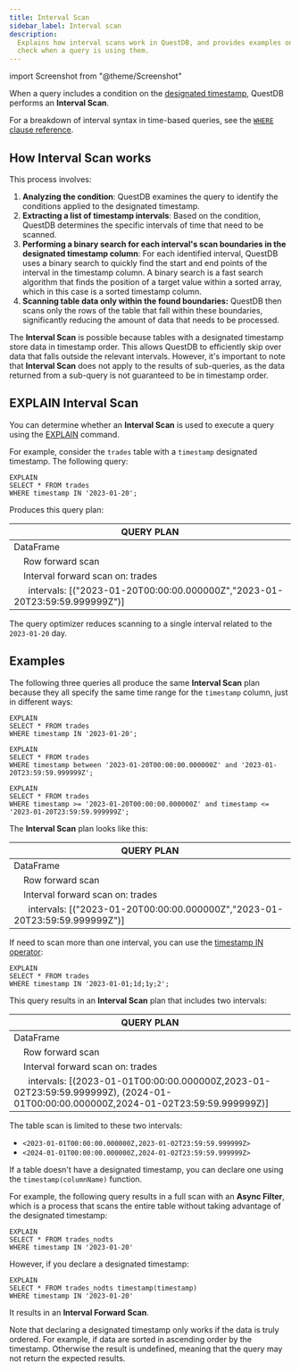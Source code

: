 ```yaml
---
title: Interval Scan
sidebar_label: Interval scan
description:
  Explains how interval scans work in QuestDB, and provides examples on how to
  check when a query is using them.
---
```


import Screenshot from "@theme/Screenshot"

When a query includes a condition on the
[designated timestamp](/docs/concept/designated-timestamp), QuestDB performs an
**Interval Scan**.

For a breakdown of interval syntax in time-based queries, see the
[`WHERE` clause reference](/docs/reference/sql/where/).

## How Interval Scan works

This process involves:

1. **Analyzing the condition**: QuestDB examines the query to identify the
   conditions applied to the designated timestamp.
2. **Extracting a list of timestamp intervals**: Based on the condition, QuestDB
   determines the specific intervals of time that need to be scanned.
3. **Performing a binary search for each interval's scan boundaries in the
   designated timestamp column**: For each identified interval, QuestDB uses a
   binary search to quickly find the start and end points of the interval in the
   timestamp column. A binary search is a fast search algorithm that finds the
   position of a target value within a sorted array, which in this case is a
   sorted timestamp column.
4. **Scanning table data only within the found boundaries:** QuestDB then scans
   only the rows of the table that fall within these boundaries, significantly
   reducing the amount of data that needs to be processed.

The **Interval Scan** is possible because tables with a designated timestamp
store data in timestamp order. This allows QuestDB to efficiently skip over data
that falls outside the relevant intervals. However, it's important to note that
**Interval Scan** does not apply to the results of sub-queries, as the data
returned from a sub-query is not guaranteed to be in timestamp order.

<Screenshot
  alt="Interval scan."
  height={433}
  src="/images/blog/2023-04-25/interval_scan.svg"
  width={650}
/>

## EXPLAIN Interval Scan

You can determine whether an **Interval Scan** is used to execute a query using
the [EXPLAIN](https://questdb.io/docs/reference/sql/explain/) command.

For example, consider the `trades` table with a `timestamp` designated
timestamp. The following query:

```questdb-sql
EXPLAIN
SELECT * FROM trades
WHERE timestamp IN '2023-01-20';
```

Produces this query plan:

| QUERY PLAN                                                                                                     |
| -------------------------------------------------------------------------------------------------------------- |
| DataFrame                                                                                                      |
| &nbsp;&nbsp;&nbsp;&nbsp;Row forward scan                                                                       |
| &nbsp;&nbsp;&nbsp;&nbsp;Interval forward scan on: trades                                                       |
| &nbsp;&nbsp;&nbsp;&nbsp;&nbsp;&nbsp;intervals: [("2023-01-20T00:00:00.000000Z","2023-01-20T23:59:59.999999Z")] |

The query optimizer reduces scanning to a single interval related to the
`2023-01-20` day.

## Examples

The following three queries all produce the same **Interval Scan** plan because
they all specify the same time range for the `timestamp` column, just in
different ways:

```questdb-sql
EXPLAIN
SELECT * FROM trades
WHERE timestamp IN '2023-01-20';

EXPLAIN
SELECT * FROM trades
WHERE timestamp between '2023-01-20T00:00:00.000000Z' and '2023-01-20T23:59:59.999999Z';

EXPLAIN
SELECT * FROM trades
WHERE timestamp >= '2023-01-20T00:00:00.000000Z' and timestamp <= '2023-01-20T23:59:59.999999Z';
```

The **Interval Scan** plan looks like this:

| QUERY PLAN                                                                                                     |
| -------------------------------------------------------------------------------------------------------------- |
| DataFrame                                                                                                      |
| &nbsp;&nbsp;&nbsp;&nbsp;Row forward scan                                                                       |
| &nbsp;&nbsp;&nbsp;&nbsp;Interval forward scan on: trades                                                       |
| &nbsp;&nbsp;&nbsp;&nbsp;&nbsp;&nbsp;intervals: [("2023-01-20T00:00:00.000000Z","2023-01-20T23:59:59.999999Z")] |

If need to scan more than one interval, you can use the
[timestamp IN operator](/docs/reference/operators/date-time):

```questdb-sql
EXPLAIN
SELECT * FROM trades
WHERE timestamp IN '2023-01-01;1d;1y;2';
```

This query results in an **Interval Scan** plan that includes two intervals:

| QUERY PLAN                                                                                                                                                            |
| --------------------------------------------------------------------------------------------------------------------------------------------------------------------- |
| DataFrame                                                                                                                                                             |
| &nbsp;&nbsp;&nbsp;&nbsp;Row forward scan                                                                                                                              |
| &nbsp;&nbsp;&nbsp;&nbsp;Interval forward scan on: trades                                                                                                              |
| &nbsp;&nbsp;&nbsp;&nbsp;&nbsp;&nbsp;intervals: [(2023-01-01T00:00:00.000000Z,2023-01-02T23:59:59.999999Z), (2024-01-01T00:00:00.000000Z,2024-01-02T23:59:59.999999Z)] |

The table scan is limited to these two intervals:

- `<2023-01-01T00:00:00.000000Z,2023-01-02T23:59:59.999999Z>`
- `<2024-01-01T00:00:00.000000Z,2024-01-02T23:59:59.999999Z>`

If a table doesn't have a designated timestamp, you can declare one using the
`timestamp(columnName)` function.

For example, the following query results in a full scan with an **Async
Filter**, which is a process that scans the entire table without taking
advantage of the designated timestamp:

```questdb-sql
EXPLAIN
SELECT * FROM trades_nodts
WHERE timestamp IN '2023-01-20'
```

However, if you declare a designated timestamp:

```questdb-sql
EXPLAIN
SELECT * FROM trades_nodts timestamp(timestamp)
WHERE timestamp IN '2023-01-20'
```

It results in an **Interval Forward Scan**.

Note that declaring a designated timestamp only works if the data is truly
ordered. For example, if data are sorted in ascending order by the timestamp.
Otherwise the result is undefined, meaning that the query may not return the
expected results.
